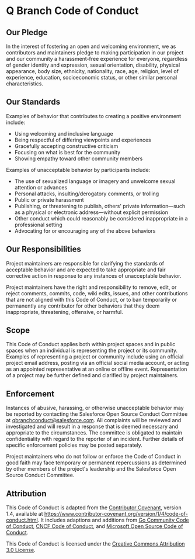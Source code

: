 # Q Branch Code of Conduct

## Our Pledge

In the interest of fostering an open and welcoming environment, we as
contributors and maintainers pledge to making participation in our project and
our community a harassment-free experience for everyone, regardless of gender 
identity and expression, sexual orientation, disability, physical appearance, 
body size, ethnicity, nationality, race, age, religion, level of experience, education, 
socioeconomic status, or other similar personal characteristics.

## Our Standards

Examples of behavior that contributes to creating a positive environment
include:

* Using welcoming and inclusive language
* Being respectful of differing viewpoints and experiences
* Gracefully accepting constructive criticism
* Focusing on what is best for the community
* Showing empathy toward other community members

Examples of unacceptable behavior by participants include:

* The use of sexualized language or imagery and unwelcome sexual attention or
advances
* Personal attacks, insulting/derogatory comments, or trolling
* Public or private harassment
* Publishing, or threatening to publish, others' private information—such as
a physical or electronic address—without explicit permission
* Other conduct which could reasonably be considered inappropriate in a
professional setting
* Advocating for or encouraging any of the above behaviors

## Our Responsibilities

Project maintainers are responsible for clarifying the standards of acceptable
behavior and are expected to take appropriate and fair corrective action in
response to any instances of unacceptable behavior.

Project maintainers have the right and responsibility to remove, edit, or
reject comments, commits, code, wiki edits, issues, and other contributions
that are not aligned with this Code of Conduct, or to ban temporarily or
permanently any contributor for other behaviors that they deem inappropriate,
threatening, offensive, or harmful.

## Scope

This Code of Conduct applies both within project spaces and in public spaces
when an individual is representing the project or its community. Examples of
representing a project or community include using an official project email
address, posting via an official social media account, or acting as an appointed
representative at an online or offline event. Representation of a project may be
further defined and clarified by project maintainers.

## Enforcement

Instances of abusive, harassing, or otherwise unacceptable behavior may be
reported by contacting the Salesforce Open Source Conduct Committee 
at qbranchconduct@salesforce.com. All complaints will be reviewed and investigated 
and will result in a response that is deemed necessary and appropriate to the 
circumstances. The committee is obligated to maintain confidentiality with 
regard to the reporter of an incident. Further details of specific enforcement 
policies may be posted separately.

Project maintainers who do not follow or enforce the Code of Conduct in good
faith may face temporary or permanent repercussions as determined by other
members of the project's leadership and the Salesforce Open Source Conduct 
Committee.

## Attribution

This Code of Conduct is adapted from the [Contributor Covenant][contributor-covenant-home],
version 1.4, available at https://www.contributor-covenant.org/version/1/4/code-of-conduct.html. 
It includes adaptions and additions from [Go Community Code of Conduct][golang-coc], 
[CNCF Code of Conduct][cncf-coc], and [Microsoft Open Source Code of Conduct][microsoft-coc].

This Code of Conduct is licensed under the [Creative Commons Attribution 3.0 License][cc-by-3-us].

[contributor-covenant-home]: https://www.contributor-covenant.org (https://www.contributor-covenant.org/)
[golang-coc]: https://golang.org/conduct
[cncf-coc]: https://github.com/cncf/foundation/blob/master/code-of-conduct.md
[microsoft-coc]: https://opensource.microsoft.com/codeofconduct/
[cc-by-3-us]: https://creativecommons.org/licenses/by/3.0/us/
